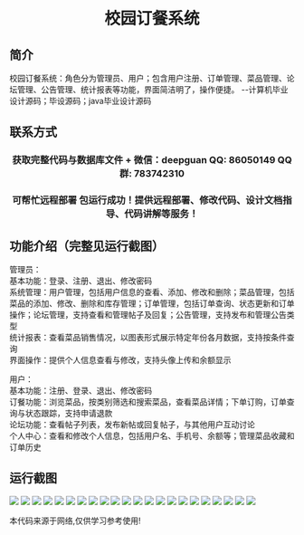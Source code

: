 <p><h1 align="center">校园订餐系统</h1></p>

## 简介
校园订餐系统：角色分为管理员、用户；包含用户注册、订单管理、菜品管理、论坛管理、公告管理、统计报表等功能，界面简洁明了，操作便捷。    --计算机毕业设计源码；毕设源码；java毕业设计源码


## 联系方式
<p><h3 align="center">获取完整代码与数据库文件 + 微信：deepguan QQ: 86050149 QQ群: 783742310</h3></p>
<p><h3 align="center">可帮忙远程部署 包运行成功！提供远程部署、修改代码、设计文档指导、代码讲解等服务！</h3></p>

## 功能介绍（完整见运行截图）
管理员：  
基本功能：登录、注册、退出、修改密码  
系统管理：用户管理，包括用户信息的查看、添加、修改和删除；菜品管理，包括菜品的添加、修改、删除和库存管理；订单管理，包括订单查询、状态更新和订单操作；论坛管理，支持查看和管理帖子及回复；公告管理，支持发布和管理公告类型  
统计报表：查看菜品销售情况，以图表形式展示特定年份各月数据，支持按条件查询  
界面操作：提供个人信息查看与修改，支持头像上传和余额显示  

用户：  
基本功能：注册、登录、退出、修改密码  
订餐功能：浏览菜品，按类别筛选和搜索菜品，查看菜品详情；下单订购，订单查询与状态跟踪，支持申请退款  
论坛功能：查看帖子列表，发布新帖或回复帖子，与其他用户互动讨论  
个人中心：查看和修改个人信息，包括用户名、手机号、余额等；管理菜品收藏和订单历史


## 运行截图
![](img/001.jpg)
![](img/002.jpg)
![](img/003.jpg)
![](img/004.jpg)
![](img/005.jpg)
![](img/006.jpg)
![](img/007.jpg)
![](img/008.jpg)
![](img/009.jpg)
![](img/010.jpg)
![](img/011.jpg)
![](img/012.jpg)
![](img/013.jpg)
![](img/014.jpg)
![](img/015.jpg)
![](img/016.jpg)
![](img/017.jpg)
![](img/018.jpg)
![](img/019.jpg)
![](img/020.jpg)
![](img/021.jpg)
![](img/022.jpg)

<p>本代码来源于网络,仅供学习参考使用!</p>
